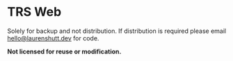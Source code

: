 # TRS Web
Solely for backup and not distribution. If distribution is required please email hello@laurenshutt.dev for code.

**Not licensed for reuse or modification.**
